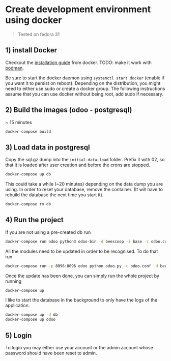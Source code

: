 # Create development environment using docker

> Tested on fedora 31

## 1) install Docker

Checkout the [installation guide](https://docs.docker.com/install/) from docker.
TODO: make it work with [podman](https://podman.io/).

Be sure to start the docker daemon using `systemctl start docker` (enable if you want it to persist on reboot).
Depending on the distribution, you might need to either use sudo or create a docker group.
The following instructions assume that you can use docker without being root, add sudo if necessary.

## 2) Build the images (odoo - postgresql)
~ 15 minutes
```bash
docker-compose build
```

## 3) Load data in postgresql

Copy the sql.gz dump into the `initial-data-load` folder.
Prefix it with 02, so that it is loaded after user creation and before the crons are stopped.
```bash
docker-compose up db
```

This could take a while (~20 minutes) depending on the data dump you are using.
In order to reset your database, remove the container. 
(It will have to rebuild the database the next time you start it).
```bash
docker-compose rm db
```

## 4) Run the project
If you are not using a pre-created db run 
```bash
docker-compose run odoo python3 odoo-bin -d beescoop -i base -c odoo.conf
```

All the modules need to be updated in order to be recognised.
To do that run 
```bash
docker-compose run -p 8096:8096 odoo python odoo.py -c odoo.conf -d beescoop -u all
```

Once the update has been done, you can simply run the whole project by running
```bash
docker-compose up
```

I like to start the database in the background to only have the logs of the application.
```bash
docker-compose up -d db 
docker-compose up odoo 
``` 
 
## 5) Login
To login you may either use your account or the admin account whose password should have been reset to admin.
